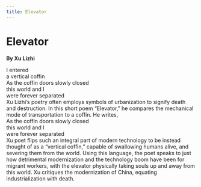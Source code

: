 ```yaml
---
title: Elevator
---
```

# Elevator
**By Xu Lizhi**

<html>
    <head>
        <link rel="stylesheet" href="stylesheet.css">
        <p></p>
    </head>
    <body>
        <div class = "poetBox">
            <div class= "flexbox-poem flexbox-item-1">
            I entered<br />
            a vertical coffin<br />
            As the coffin doors slowly closed<br />
            this world and I<br />
            were forever separated<br />      
            </div>
            <div class="flexbox-blurb flexbox-item-2">
            Xu Lizhi’s poetry often employs symbols of urbanization to signify death and destruction. In this short poem “Elevator,” he compares the mechanical mode of transportation to a coffin. He writes,
                <div class="quotedpoetry" > 
                As the coffin doors slowly closed<br />
                this world and I<br />
                were forever separated<br />
                </div>
            Xu poet flips such an integral part of modern technology to be instead thought of as a “vertical coffin,” capable of swallowing humans alive, and severing them from the world. Using this language, the poet speaks to just how detrimental modernization and the technology boom have been for migrant workers, with the elevator physically taking souls up and away from this world. Xu critiques the modernization of China, equating industrialization with death.
            </div>
        </div>
    </body>
</html>